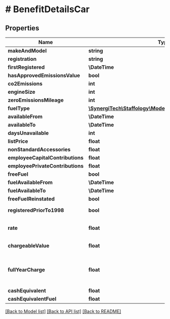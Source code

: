 # # BenefitDetailsCar

## Properties

Name | Type | Description | Notes
------------ | ------------- | ------------- | -------------
**makeAndModel** | **string** |  | [optional]
**registration** | **string** |  | [optional]
**firstRegistered** | **\DateTime** |  | [optional]
**hasApprovedEmissionsValue** | **bool** |  | [optional]
**co2Emissions** | **int** |  | [optional]
**engineSize** | **int** |  | [optional]
**zeroEmissionsMileage** | **int** |  | [optional]
**fuelType** | [**\SynergiTech\Staffology\Model\BenefitDetailsCarPowerType**](BenefitDetailsCarPowerType.md) |  | [optional]
**availableFrom** | **\DateTime** |  | [optional]
**availableTo** | **\DateTime** |  | [optional]
**daysUnavailable** | **int** |  | [optional]
**listPrice** | **float** |  | [optional]
**nonStandardAccessories** | **float** |  | [optional]
**employeeCapitalContributions** | **float** |  | [optional]
**employeePrivateContributions** | **float** |  | [optional]
**freeFuel** | **bool** |  | [optional]
**fuelAvailableFrom** | **\DateTime** |  | [optional]
**fuelAvailableTo** | **\DateTime** |  | [optional]
**freeFuelReinstated** | **bool** |  | [optional]
**registeredPriorTo1998** | **bool** | [readonly] | [optional] [readonly]
**rate** | **float** | [readonly] The applicable rate based on CO2Emissions and Engine Size | [optional]
**chargeableValue** | **float** | [readonly] The chargeable value of the car | [optional] [readonly]
**fullYearCharge** | **float** | [readonly] The charge for the car for a full year, not taking in to account available dates or EmployeePrivateContributions | [optional] [readonly]
**cashEquivalent** | **float** | [readonly] | [optional]
**cashEquivalentFuel** | **float** | [readonly] | [optional]

[[Back to Model list]](../../README.md#models) [[Back to API list]](../../README.md#endpoints) [[Back to README]](../../README.md)
